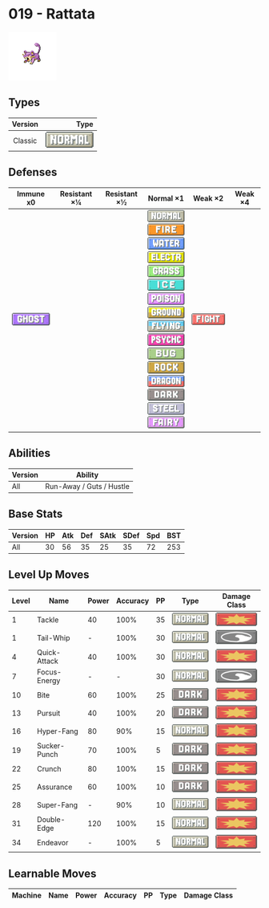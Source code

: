 # 019 - Rattata

![rattata](../img/pokemon/019.png)

## Types

| Version | Type                               |
| :-----: | ---------------------------------: |
| Classic | ![normal](../img/types/normal.png) |

## Defenses

| Immune x0                        | Resistant ×¼ | Resistant ×½ | Normal ×1                                                                                                                                                                                                                                                                                                                                                                                                                                                                                                                                                                                                         | Weak ×2                                | Weak ×4 |
| -------------------------------- | ------------ | ------------ | ----------------------------------------------------------------------------------------------------------------------------------------------------------------------------------------------------------------------------------------------------------------------------------------------------------------------------------------------------------------------------------------------------------------------------------------------------------------------------------------------------------------------------------------------------------------------------------------------------------------- | -------------------------------------- | ------- |
| ![ghost](../img/types/ghost.png) |              |              | ![normal](../img/types/normal.png)<br/>![fire](../img/types/fire.png)<br/>![water](../img/types/water.png)<br/>![electric](../img/types/electric.png)<br/>![grass](../img/types/grass.png)<br/>![ice](../img/types/ice.png)<br/>![poison](../img/types/poison.png)<br/>![ground](../img/types/ground.png)<br/>![flying](../img/types/flying.png)<br/>![psychic](../img/types/psychic.png)<br/>![bug](../img/types/bug.png)<br/>![rock](../img/types/rock.png)<br/>![dragon](../img/types/dragon.png)<br/>![dark](../img/types/dark.png)<br/>![steel](../img/types/steel.png)<br/>![fairy](../img/types/fairy.png) | ![fighting](../img/types/fighting.png) |         |

## Abilities

| Version | Ability                  |
| ------- | ------------------------ |
| All     | Run-Away / Guts / Hustle |

## Base Stats

| Version | HP | Atk | Def | SAtk | SDef | Spd | BST |
| ------- | -- | --- | --- | ---- | ---- | --- | --- |
| All     | 30 | 56  | 35  | 25   | 35   | 72  | 253 |

## Level Up Moves

| Level | Name         | Power | Accuracy | PP | Type                               | Damage Class                           |
| ----- | ------------ | ----- | -------- | -- | ---------------------------------- | -------------------------------------- |
| 1     | Tackle       | 40    | 100%     | 35 | ![normal](../img/types/normal.png) | ![physical](../img/types/physical.png) |
| 1     | Tail-Whip    | -     | 100%     | 30 | ![normal](../img/types/normal.png) | ![status](../img/types/status.png)     |
| 4     | Quick-Attack | 40    | 100%     | 30 | ![normal](../img/types/normal.png) | ![physical](../img/types/physical.png) |
| 7     | Focus-Energy | -     | -        | 30 | ![normal](../img/types/normal.png) | ![status](../img/types/status.png)     |
| 10    | Bite         | 60    | 100%     | 25 | ![dark](../img/types/dark.png)     | ![physical](../img/types/physical.png) |
| 13    | Pursuit      | 40    | 100%     | 20 | ![dark](../img/types/dark.png)     | ![physical](../img/types/physical.png) |
| 16    | Hyper-Fang   | 80    | 90%      | 15 | ![normal](../img/types/normal.png) | ![physical](../img/types/physical.png) |
| 19    | Sucker-Punch | 70    | 100%     | 5  | ![dark](../img/types/dark.png)     | ![physical](../img/types/physical.png) |
| 22    | Crunch       | 80    | 100%     | 15 | ![dark](../img/types/dark.png)     | ![physical](../img/types/physical.png) |
| 25    | Assurance    | 60    | 100%     | 10 | ![dark](../img/types/dark.png)     | ![physical](../img/types/physical.png) |
| 28    | Super-Fang   | -     | 90%      | 10 | ![normal](../img/types/normal.png) | ![physical](../img/types/physical.png) |
| 31    | Double-Edge  | 120   | 100%     | 15 | ![normal](../img/types/normal.png) | ![physical](../img/types/physical.png) |
| 34    | Endeavor     | -     | 100%     | 5  | ![normal](../img/types/normal.png) | ![physical](../img/types/physical.png) |

## Learnable Moves

| Machine | Name | Power | Accuracy | PP | Type | Damage Class |
| ------- | ---- | ----- | -------- | -- | ---- | ------------ |